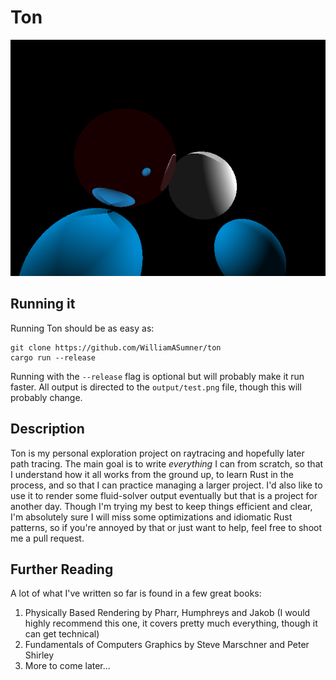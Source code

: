# Ton
![Uh oh, the example picture didn't load](https://github.com/WilliamASumner/ton/raw/master/example-images/specular-and-diffuse.png)
## Running it
Running Ton should be as easy as:
```
git clone https://github.com/WilliamASumner/ton
cargo run --release
```
Running with the `--release` flag is optional but will probably make it run faster. All output is directed to the `output/test.png` file, though this will probably change.

## Description
Ton is my personal exploration project on raytracing and hopefully later path tracing. The main goal is to write *everything* I can from scratch, so that I understand how it all works from the ground up, to learn Rust in the process, and so that I can practice managing a larger project. I'd also like to use it to render some fluid-solver output eventually but that is a project for another day. Though I'm trying my best to keep things efficient and clear, I'm absolutely sure I will miss some optimizations and idiomatic Rust patterns, so if you're annoyed by that or just want to help, feel free to shoot me a pull request.

## Further Reading
A lot of what I've written so far is found in a few great books:
1. Physically Based Rendering by Pharr, Humphreys and Jakob (I would highly recommend this one, it covers pretty much everything, though it can get technical)
2. Fundamentals of Computers Graphics by Steve Marschner and Peter Shirley
3. More to come later...
